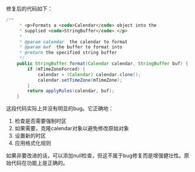 修复后的代码如下：

```java
/**
     * <p>Formats a <code>Calendar</code> object into the
     * supplied <code>StringBuffer</code>.</p>
     * 
     * @param calendar  the calendar to format
     * @param buf  the buffer to format into
     * @return the specified string buffer
     */
    public StringBuffer format(Calendar calendar, StringBuffer buf) {
        if (mTimeZoneForced) {
            calendar = (Calendar) calendar.clone();
            calendar.setTimeZone(mTimeZone);
        }
        return applyRules(calendar, buf);
    }
```

这段代码实际上并没有明显的bug。它正确地：
1. 检查是否需要强制时区
2. 如果需要，克隆calendar对象以避免修改原始对象
3. 设置新的时区
4. 应用格式化规则

如果非要改进的话，可以添加null检查，但这不属于bug修复而是增强健壮性。原始代码在功能上是正确的。